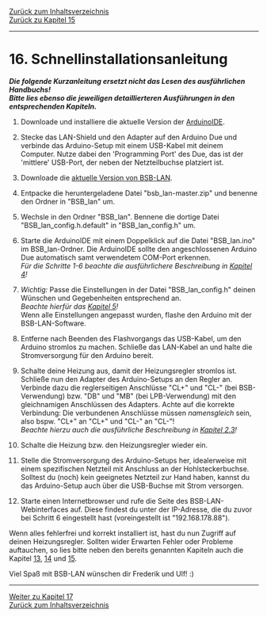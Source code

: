 [Zurück zum Inhaltsverzeichnis](inhaltsverzeichnis.md)  
[Zurück zu Kapitel 15](kap15.md)    
    
---
    
# 16. Schnellinstallationsanleitung
***Die folgende Kurzanleitung ersetzt nicht das Lesen des ausführlichen Handbuchs!  
Bitte lies ebenso die jeweiligen detaillierteren Ausführungen in den entsprechenden Kapiteln.*** 
   
1. Downloade und installiere die aktuelle Version der [ArduinoIDE](https://www.arduino.cc/en/Main/Software).   

2. Stecke das LAN-Shield und den Adapter auf den Arduino Due und verbinde das Arduino-Setup mit einem USB-Kabel mit deinem Computer. Nutze dabei den 'Programming Port' des Due, das ist der 'mittlere' USB-Port, der neben der Netzteilbuchse platziert ist. 

3. Downloade die [aktuelle Version von BSB-LAN](https://github.com/fredlcore/bsb_lan/archive/master.zip).  

4. Entpacke die heruntergeladene Datei "bsb_lan-master.zip" und benenne den Ordner in "BSB_lan" um.  

5. Wechsle in den Ordner "BSB_lan". Bennene die dortige Datei "BSB_lan_config.h.default" in "BSB_lan_config.h" um.  

6. Starte die ArduinoIDE mit einem Doppelklick auf die Datei "BSB_lan.ino" im BSB_lan-Ordner. Die ArduinoIDE sollte den angeschlossenen Arduino Due automatisch samt verwendetem COM-Port erkennen.  
*Für die Schritte 1-6 beachte die ausführlichere Beschreibung in [Kapitel 4](kap04.md)!*  

7. *Wichtig:* Passe die Einstellungen in der Datei "BSB_lan_config.h" deinen Wünschen und Gegebenheiten entsprechend an.  
*Beachte hierfür das [Kapitel 5](kap05.md)!*  
Wenn alle Einstellungen angepasst wurden, flashe den Arduino mit der BSB-LAN-Software.  

8. Entferne nach Beenden des Flashvorgangs das USB-Kabel, um den Arduino stromlos zu machen. Schließe das LAN-Kabel an und halte die Stromversorgung für den Arduino bereit.  

9. Schalte deine Heizung aus, damit der Heizungsregler stromlos ist. Schließe nun den Adapter des Arduino-Setups an den Regler an. Verbinde dazu die reglerseitigen Anschlüsse "CL+" und "CL-" (bei BSB-Verwendung) bzw. "DB" und "MB" (bei LPB-Verwendung) mit den gleichnamigen Anschlüssen des Adapters. Achte auf die korrekte Verbindung: Die verbundenen Anschlüsse müssen *namensgleich* sein, also bspw. "CL+" an "CL+" und "CL-" an "CL-"!   
*Beachte hierzu auch die ausführliche Beschreibung in [Kapitel 2.3](kap02.md#23-anschluss-des-adapters)!*

10. Schalte die Heizung bzw. den Heizungsregler wieder ein. 

11. Stelle die Stromversorgung des Arduino-Setups her, idealerweise mit einem spezifischen Netzteil mit Anschluss an der Hohlsteckerbuchse. Solltest du (noch) kein geeignetes Netzteil zur Hand haben, kannst du das Arduino-Setup auch über die USB-Buchse mit Strom versorgen.  

12. Starte einen Internetbrowser und rufe die Seite des BSB-LAN-Webinterfaces auf. Diese findest du unter der IP-Adresse, die du zuvor bei Schritt 6 eingestellt hast (voreingestellt ist "192.168.178.88").  

Wenn alles fehlerfrei und korrekt installiert ist, hast du nun Zugriff auf deinen Heizungsregler. Sollten wider Erwarten Fehler oder Probleme auftauchen, so lies bitte neben den bereits genannten Kapiteln auch die Kapitel [13](kap13.md), [14](kap14.md) und [15](kap15.md).  

Viel Spaß mit BSB-LAN wünschen dir Frederik und Ulf! :)  
    

---
    

     
     
[Weiter zu Kapitel 17](kap17.md)      
[Zurück zum Inhaltsverzeichnis](inhaltsverzeichnis.md)  
